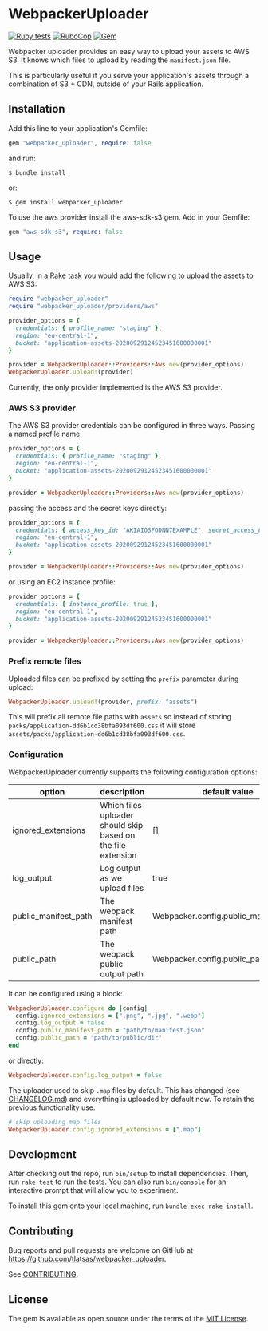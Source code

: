 # WebpackerUploader

[![Ruby tests](https://img.shields.io/github/workflow/status/tlatsas/webpacker_uploader/Ruby%20tests?style=flat-square)](https://github.com/tlatsas/webpacker_uploader/actions)
[![RuboCop](https://img.shields.io/github/workflow/status/tlatsas/webpacker_uploader/RuboCop?label=rubocop&style=flat-square)](https://github.com/tlatsas/webpacker_uploader/actions)
[![Gem](https://img.shields.io/gem/v/webpacker_uploader?style=flat-square)](https://rubygems.org/gems/webpacker_uploader)

Webpacker uploader provides an easy way to upload your assets to AWS S3.
It knows which files to upload by reading the `manifest.json` file.

This is particularly useful if you serve your application's assets through a combination of
S3 + CDN, outside of your Rails application.

## Installation

Add this line to your application's Gemfile:

```ruby
gem "webpacker_uploader", require: false
```

and run:

    $ bundle install

or:

    $ gem install webpacker_uploader

To use the aws provider install the aws-sdk-s3 gem. Add in your Gemfile:

```ruby
gem "aws-sdk-s3", require: false
```

## Usage

Usually, in a Rake task you would add the following to upload the assets to AWS S3:

```ruby
require "webpacker_uploader"
require "webpacker_uploader/providers/aws"

provider_options = {
  credentials: { profile_name: "staging" },
  region: "eu-central-1",
  bucket: "application-assets-20200929124523451600000001"
}

provider = WebpackerUploader::Providers::Aws.new(provider_options)
WebpackerUploader.upload!(provider)
```

Currently, the only provider implemented is the AWS S3 provider.

### AWS S3 provider

The AWS S3 provider credentials can be configured in three ways.
Passing a named profile name:

```ruby
provider_options = {
  credentials: { profile_name: "staging" },
  region: "eu-central-1",
  bucket: "application-assets-20200929124523451600000001"
}

provider = WebpackerUploader::Providers::Aws.new(provider_options)
```

passing the access and the secret keys directly:

```ruby
provider_options = {
  credentials: { access_key_id: "AKIAIOSFODNN7EXAMPLE", secret_access_key: "wJalrXUtnFEMI/K7MDENG/bPxRfiCYzEXAMPLEKEY" },
  region: "eu-central-1",
  bucket: "application-assets-20200929124523451600000001"
}

provider = WebpackerUploader::Providers::Aws.new(provider_options)
```

or using an EC2 instance profile:

```ruby
provider_options = {
  credentials: { instance_profile: true },
  region: "eu-central-1",
  bucket: "application-assets-20200929124523451600000001"
}

provider = WebpackerUploader::Providers::Aws.new(provider_options)
```

### Prefix remote files

Uploaded files can be prefixed by setting the `prefix` parameter during upload:

```ruby
WebpackerUploader.upload!(provider, prefix: "assets")
```

This will prefix all remote file paths with `assets` so instead of storing `packs/application-dd6b1cd38bfa093df600.css` it
will store `assets/packs/application-dd6b1cd38bfa093df600.css`.

### Configuration

WebpackerUploader currently supports the following configuration options:

| option               | description                                                  | default value                         |
|----------------------|--------------------------------------------------------------|---------------------------------------|
| ignored_extensions   | Which files uploader should skip based on the file extension | []                                    |
| log_output           | Log output as we upload files                                | true                                  |
| public_manifest_path | The webpack manifest path                                    | Webpacker.config.public_manifest_path |
| public_path          | The webpack public output path                               | Webpacker.config.public_path          |

It can be configured using a block:

```ruby
WebpackerUploader.configure do |config|
  config.ignored_extensions = [".png", ".jpg", ".webp"]
  config.log_output = false
  config.public_manifest_path = "path/to/manifest.json"
  config.public_path = "path/to/public/dir"
end
```

or directly:

```ruby
WebpackerUploader.config.log_output = false
```

The uploader used to skip `.map` files by default. This has changed (see [CHANGELOG.md](https://github.com/tlatsas/webpacker_uploader/blob/main/CHANGELOG.md))
and everything is uploaded by default now. To retain the previous functionality use:

```ruby
# skip uploading map files
WebpackerUploader.config.ignored_extensions = [".map"]
```

## Development

After checking out the repo, run `bin/setup` to install dependencies.
Then, run `rake test` to run the tests. You can also run `bin/console` for an
interactive prompt that will allow you to experiment.

To install this gem onto your local machine, run `bundle exec rake install`.

## Contributing

Bug reports and pull requests are welcome on GitHub at https://github.com/tlatsas/webpacker_uploader.

See [CONTRIBUTING](CONTRIBUTING.md).

## License

The gem is available as open source under the terms of the [MIT License](https://opensource.org/licenses/MIT).
